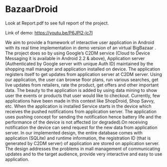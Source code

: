 # BazaarDroid
Look at Report.pdf to see full report of the project. 

Link of demo: https://youtu.be/P6JPl2-lc7I

We aim to provide a framework of interactive user application in Android with its real time implementation in demo version of an virtual BigBazaar . The project does so by using Google’s C2DM service (Cloud to Device Messaging it is available in Android 2.2 & above), Application server (Authenticated by Google server with unique Auth ID) maintained by the shopping mall manager and application installed on device. The application registers itself to get updates from application server at C2DM server. Using our application, the user can browse floor plans, run various searches, get live updates from retailers, rate the product, get offers and other important data. The beauty to the application is added by using data mining to show user the events or products that user would like to checkout. Currently, few applications have been made in this context like ShopDroid, Shop Savvy, etc. When the application is installed Service starts in the device which receives the pushed notifications from application server. The application uses pushing concept for sending the notification hence battery life and the performance of the device is not affected (or degraded).On receiving notification the device can send request for the new data from application server. In our implemented design, the entire database comes with application (SQLite) and runtime information, the registration ID (that is generated by C2DM server) of application are stored on application server. The design addresses the problems in mall management of communicating updates and to the target audience, provide very interactive and easy to use application.

